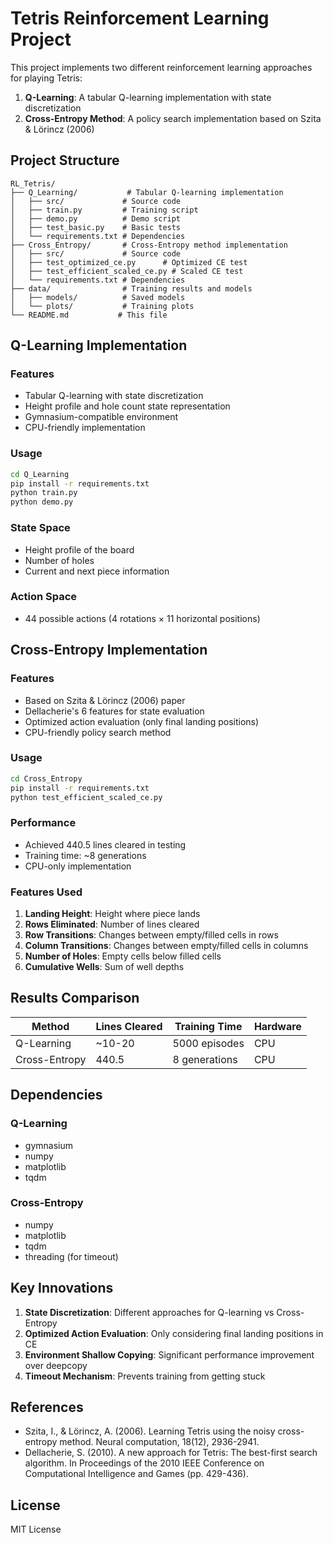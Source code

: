 # Tetris Reinforcement Learning Project

This project implements two different reinforcement learning approaches for playing Tetris:

1. **Q-Learning**: A tabular Q-learning implementation with state discretization
2. **Cross-Entropy Method**: A policy search implementation based on Szita & Lörincz (2006)

## Project Structure

```
RL_Tetris/
├── Q_Learning/           # Tabular Q-learning implementation
│   ├── src/             # Source code
│   ├── train.py         # Training script
│   ├── demo.py          # Demo script
│   ├── test_basic.py    # Basic tests
│   └── requirements.txt # Dependencies
├── Cross_Entropy/       # Cross-Entropy method implementation
│   ├── src/             # Source code
│   ├── test_optimized_ce.py      # Optimized CE test
│   ├── test_efficient_scaled_ce.py # Scaled CE test
│   └── requirements.txt # Dependencies
├── data/                # Training results and models
│   ├── models/          # Saved models
│   └── plots/           # Training plots
└── README.md           # This file
```

## Q-Learning Implementation

### Features
- Tabular Q-learning with state discretization
- Height profile and hole count state representation
- Gymnasium-compatible environment
- CPU-friendly implementation

### Usage
```bash
cd Q_Learning
pip install -r requirements.txt
python train.py
python demo.py
```

### State Space
- Height profile of the board
- Number of holes
- Current and next piece information

### Action Space
- 44 possible actions (4 rotations × 11 horizontal positions)

## Cross-Entropy Implementation

### Features
- Based on Szita & Lörincz (2006) paper
- Dellacherie's 6 features for state evaluation
- Optimized action evaluation (only final landing positions)
- CPU-friendly policy search method

### Usage
```bash
cd Cross_Entropy
pip install -r requirements.txt
python test_efficient_scaled_ce.py
```

### Performance
- Achieved 440.5 lines cleared in testing
- Training time: ~8 generations
- CPU-only implementation

### Features Used
1. **Landing Height**: Height where piece lands
2. **Rows Eliminated**: Number of lines cleared
3. **Row Transitions**: Changes between empty/filled cells in rows
4. **Column Transitions**: Changes between empty/filled cells in columns
5. **Number of Holes**: Empty cells below filled cells
6. **Cumulative Wells**: Sum of well depths

## Results Comparison

| Method | Lines Cleared | Training Time | Hardware |
|--------|---------------|---------------|----------|
| Q-Learning | ~10-20 | 5000 episodes | CPU |
| Cross-Entropy | 440.5 | 8 generations | CPU |

## Dependencies

### Q-Learning
- gymnasium
- numpy
- matplotlib
- tqdm

### Cross-Entropy
- numpy
- matplotlib
- tqdm
- threading (for timeout)

## Key Innovations

1. **State Discretization**: Different approaches for Q-learning vs Cross-Entropy
2. **Optimized Action Evaluation**: Only considering final landing positions in CE
3. **Environment Shallow Copying**: Significant performance improvement over deepcopy
4. **Timeout Mechanism**: Prevents training from getting stuck

## References

- Szita, I., & Lörincz, A. (2006). Learning Tetris using the noisy cross-entropy method. Neural computation, 18(12), 2936-2941.
- Dellacherie, S. (2010). A new approach for Tetris: The best-first search algorithm. In Proceedings of the 2010 IEEE Conference on Computational Intelligence and Games (pp. 429-436).

## License

MIT License 